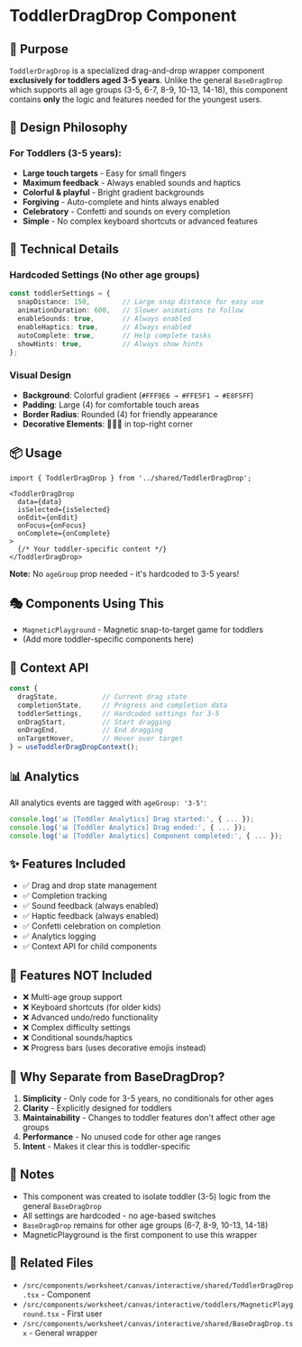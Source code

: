 # ToddlerDragDrop Component

## 🎯 Purpose

`ToddlerDragDrop` is a specialized drag-and-drop wrapper component **exclusively for toddlers aged 3-5 years**. Unlike the general `BaseDragDrop` which supports all age groups (3-5, 6-7, 8-9, 10-13, 14-18), this component contains **only** the logic and features needed for the youngest users.

## 🎨 Design Philosophy

### For Toddlers (3-5 years):
- **Large touch targets** - Easy for small fingers
- **Maximum feedback** - Always enabled sounds and haptics
- **Colorful & playful** - Bright gradient backgrounds
- **Forgiving** - Auto-complete and hints always enabled
- **Celebratory** - Confetti and sounds on every completion
- **Simple** - No complex keyboard shortcuts or advanced features

## 🔧 Technical Details

### Hardcoded Settings (No other age groups)

```typescript
const toddlerSettings = {
  snapDistance: 150,        // Large snap distance for easy use
  animationDuration: 600,   // Slower animations to follow
  enableSounds: true,       // Always enabled
  enableHaptics: true,      // Always enabled
  autoComplete: true,       // Help complete tasks
  showHints: true,          // Always show hints
};
```

### Visual Design

- **Background**: Colorful gradient (`#FFF9E6 → #FFE5F1 → #E8F5FF`)
- **Padding**: Large (4) for comfortable touch areas
- **Border Radius**: Rounded (4) for friendly appearance
- **Decorative Elements**: 🌟✨🎈 in top-right corner

## 📦 Usage

```tsx
import { ToddlerDragDrop } from '../shared/ToddlerDragDrop';

<ToddlerDragDrop
  data={data}
  isSelected={isSelected}
  onEdit={onEdit}
  onFocus={onFocus}
  onComplete={onComplete}
>
  {/* Your toddler-specific content */}
</ToddlerDragDrop>
```

**Note:** No `ageGroup` prop needed - it's hardcoded to 3-5 years!

## 🎭 Components Using This

- `MagneticPlayground` - Magnetic snap-to-target game for toddlers
- (Add more toddler-specific components here)

## 🔄 Context API

```typescript
const {
  dragState,           // Current drag state
  completionState,     // Progress and completion data
  toddlerSettings,     // Hardcoded settings for 3-5
  onDragStart,         // Start dragging
  onDragEnd,           // End dragging
  onTargetHover,       // Hover over target
} = useToddlerDragDropContext();
```

## 📊 Analytics

All analytics events are tagged with `ageGroup: '3-5'`:

```typescript
console.log('📊 [Toddler Analytics] Drag started:', { ... });
console.log('📊 [Toddler Analytics] Drag ended:', { ... });
console.log('📊 [Toddler Analytics] Component completed:', { ... });
```

## ✨ Features Included

- ✅ Drag and drop state management
- ✅ Completion tracking
- ✅ Sound feedback (always enabled)
- ✅ Haptic feedback (always enabled)
- ✅ Confetti celebration on completion
- ✅ Analytics logging
- ✅ Context API for child components

## 🚫 Features NOT Included

- ❌ Multi-age group support
- ❌ Keyboard shortcuts (for older kids)
- ❌ Advanced undo/redo functionality
- ❌ Complex difficulty settings
- ❌ Conditional sounds/haptics
- ❌ Progress bars (uses decorative emojis instead)

## 🎯 Why Separate from BaseDragDrop?

1. **Simplicity** - Only code for 3-5 years, no conditionals for other ages
2. **Clarity** - Explicitly designed for toddlers
3. **Maintainability** - Changes to toddler features don't affect other age groups
4. **Performance** - No unused code for other age ranges
5. **Intent** - Makes it clear this is toddler-specific

## 📝 Notes

- This component was created to isolate toddler (3-5) logic from the general `BaseDragDrop`
- All settings are hardcoded - no age-based switches
- `BaseDragDrop` remains for other age groups (6-7, 8-9, 10-13, 14-18)
- MagneticPlayground is the first component to use this wrapper

## 🔗 Related Files

- `/src/components/worksheet/canvas/interactive/shared/ToddlerDragDrop.tsx` - Component
- `/src/components/worksheet/canvas/interactive/toddlers/MagneticPlayground.tsx` - First user
- `/src/components/worksheet/canvas/interactive/shared/BaseDragDrop.tsx` - General wrapper

